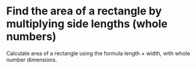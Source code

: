 # Find the area of a rectangle by multiplying side lengths (whole numbers)

Calculate area of a rectangle using the formula length × width, with whole number dimensions.
